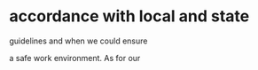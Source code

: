 # accordance with local and state

guidelines and when we could ensure

a safe work environment. As for our
